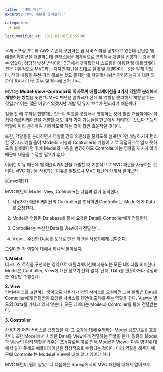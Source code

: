 ```yaml
---
title:  "MVC 패턴"
excerpt: "MVC 패턴을 알아보자!"

categories:
  - Web
  
last_modified_at: 2021-01-05T18:35:00
---
```


요새 스프링 부트와 AWS로 혼자 구현하는 웹 서비스 책을 공부하고 있는데 간단한 웹 애플리케이션을 개발하는데 클래스들을 체계적으로 분리해서 개발을 진행하는 것을 볼 수 있었다. 상당히 낯선 방식이라 궁금해서 찾아봤더니 스프링을 이용한 웹 애플리케이션은 기본적으로 MVC라는 디자인 패턴을 토대로 설계 및 개발한다는 것을 알게 되었다. 책의 내용을 우선 따라 해보는 것도 좋지만 왜 저렇게 나눠서 관리하는지에 대한 의문이 들어서 한번 공부 및 정리해 보려 한다.  

MVC는 **Model-View-Controller의 약자로써 애플리케이션을 3가지 역할로 분리해서 개발하는 방법**을 뜻한다. MVC 패턴을 알아보기 전에 왜 역할을 분리해서 개발을 하는 것일까? 이는 많은 이유가 있겠지만 개발 및 유지 보수가 편리하기 때문이다.  

일을 할 때 무작정 진행하는 것보다 역할을 분할해서 진행하는 것이 훨씬 효율적이다. 이처럼 애플리케이션을 개발할 때도 여러 가지 기능들을 한곳에서 처리하는 것보다 기능의 역할에 따라 분리하여 처리하도록 하는 것이 훨씬 효율적일 것이다.  

또한, 역할들을 분리하면서 역할들 간의 의존성을 줄이도록 설계한다면 개발하기가 편리할 것이다. 예를 들어 Model의 기능과 Controller의 기능이 서로 직접적으로 알지 못하도록 설계했다면 후에 Model의 내용을 변경하여도 Controller에는 영향을 끼치지 않기 때문에 내용을 수정할 필요가 없다.  

이러한 이유 때문에 웹 애플리케이션을 개발할 때 기본적으로 MVC 패턴을 사용하는 것이다. MVC 패턴을 사용하는 이유를 알았으니 MVC 패턴에 대해서 알아보자.  

![mvc패턴1](https://user-images.githubusercontent.com/53072057/103633870-a3abef00-4f89-11eb-95b0-34b6c67754bf.JPG)  

MVC 패턴의 Model, View, Controller는 다음과 같이 동작한다.  

1. 사용자가 애플리케이션의 Controller를 조작하면 Controller는 Model에게 Data를 요청한다.

2. Model은 연동된 Database를 통해 요청한 Data를 Controller에게 전달한다.

3. Controller는 수신한 Data를 View에게 전달한다.

4. View는 수신한 Data를 토대로 만든 화면을 사용자에게 보여준다.  

그렇다면 각 역할에 대해서 하나씩 알아보자.  

**1. Model**  
비즈니스 로직을 구현하는 영역으로 애플리케이션에 사용되는 모든 데이터를 의미한다. Model은 Controller, View에 대한 정보가 전혀 없다. 단지, Data를 반환하거나 설정하는 역할만 수행한다.  

**2. View**  
인터페이스를 표현하는 영역으로 사용자가 어떤 서비스를 요청하면 그에 알맞은 Data를 Controller에게 전달받아 요청한 서비스를 화면에 출력해 주는 역할을 한다. View는 별도의 Data를 가지고 있지 않는다. 모든 데이터는 Model과 Controller를 통해 전달받는다.  

**3. Controller**  

사용자가 어떤 서비스를 요청했을 때, 그 요청에 대해 수행하는 Model 컴포넌트를 호출한다. 또한 Model에서 처리한 Data를 View에게 전달하는 역할을 한다. 일종의 Model과 View의 다리 역할을 해주는 조정자로써 이로 인해 Model과 View는 다른 영역에 대해서 알지 못해도 애플리케이션은 정상적으로 수행되는 것이다. 다리 역할을 해주기 때문에 Controller는 Model과 View에 대해 알고 있어야 한다.  

MVC 패턴이 뭔지 알았으니 다음에는 Spring에서의 MVC 패턴에 대해서 알아보자.  
